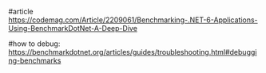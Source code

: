 ﻿#article\
https://codemag.com/Article/2209061/Benchmarking-.NET-6-Applications-Using-BenchmarkDotNet-A-Deep-Dive

#how to debug:\
https://benchmarkdotnet.org/articles/guides/troubleshooting.html#debugging-benchmarks